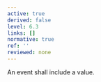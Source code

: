 ```yaml
---
active: true
derived: false
level: 6.3
links: []
normative: true
ref: ''
reviewed: none
---
```


An event shall include a value.

